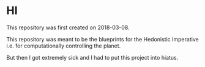 # HI

This repository was first created on 2018-03-08.

This repository was meant to be the blueprints for the Hedonistic Imperative i.e. for computationally controlling the planet.

But then I got extremely sick and I had to put this project into hiatus.
